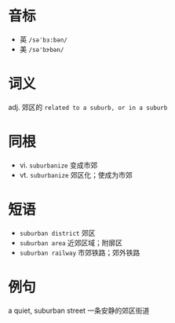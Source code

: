 # 音标

- 英 `/səˈbɜ:bən/`
- 美 `/sə'bɝbən/`

# 词义

adj. 郊区的
`related to a suburb, or in a suburb`

# 同根

- vi. `suburbanize` 变成市郊
- vt. `suburbanize` 郊区化；使成为市郊

# 短语

- `suburban district` 郊区
- `suburban area` 近郊区域；附廓区
- `suburban railway` 市郊铁路；郊外铁路

# 例句

a quiet, suburban street
一条安静的郊区街道


